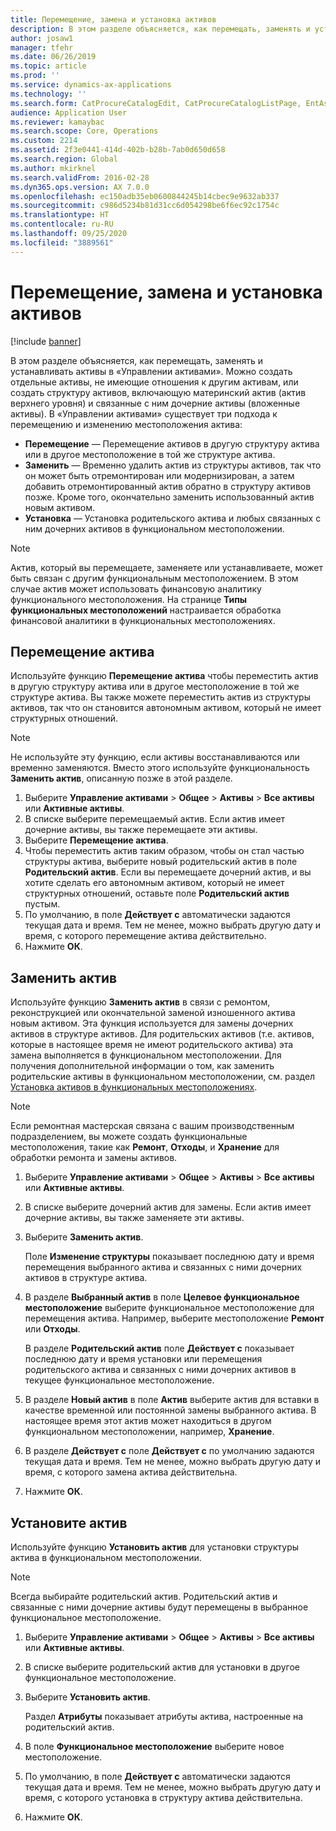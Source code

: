 ```yaml
---
title: Перемещение, замена и установка активов
description: В этом разделе объясняется, как перемещать, заменять и устанавливать активы в «Управлении активами».
author: josaw1
manager: tfehr
ms.date: 06/26/2019
ms.topic: article
ms.prod: ''
ms.service: dynamics-ax-applications
ms.technology: ''
ms.search.form: CatProcureCatalogEdit, CatProcureCatalogListPage, EntAssetObjectReplace, EntAssetObjectInstallLookup, EntAssetObjectMove, EntAssetObjectTableEditSubObjects
audience: Application User
ms.reviewer: kamaybac
ms.search.scope: Core, Operations
ms.custom: 2214
ms.assetid: 2f3e0441-414d-402b-b28b-7ab0d650d658
ms.search.region: Global
ms.author: mkirknel
ms.search.validFrom: 2016-02-28
ms.dyn365.ops.version: AX 7.0.0
ms.openlocfilehash: ec150adb35eb0600844245b14cbec9e9632ab337
ms.sourcegitcommit: c986d5234b81d31cc6d054298be6f6ec92c1754c
ms.translationtype: HT
ms.contentlocale: ru-RU
ms.lasthandoff: 09/25/2020
ms.locfileid: "3889561"
---
```

# <a name="move-replace-and-install-assets"></a>Перемещение, замена и установка активов

[!include [banner](../../includes/banner.md)]

 

В этом разделе объясняется, как перемещать, заменять и устанавливать активы в «Управлении активами». Можно создать отдельные активы, не имеющие отношения к другим активам, или создать структуру активов, включающую материнский актив (актив верхнего уровня) и связанные с ним дочерние активы (вложенные активы). В «Управлении активами» существует три подхода к перемещению и изменению местоположения актива:

- **Перемещение** — Перемещение активов в другую структуру актива или в другое местоположение в той же структуре актива.
- **Заменить** — Временно удалить актив из структуры активов, так что он может быть отремонтирован или модернизирован, а затем добавить отремонтированный актив обратно в структуру активов позже. Кроме того, окончательно заменить использованный актив новым активом.
- **Установка** — Установка родительского актива и любых связанных с ним дочерних активов в функциональном местоположении.

> [!NOTE]
> Актив, который вы перемещаете, заменяете или устанавливаете, может быть связан с другим функциональным местоположением. В этом случае актив может использовать финансовую аналитику функционального местоположения. На странице **Типы функциональных местоположений** настраивается обработка финансовой аналитики в функциональных местоположениях.

## <a name="move-asset"></a>Перемещение актива

Используйте функцию **Перемещение актива** чтобы переместить актив в другую структуру актива или в другое местоположение в той же структуре актива. Вы также можете переместить актив из структуры активов, так что он становится автономным активом, который не имеет структурных отношений.

> [!NOTE]
> Не используйте эту функцию, если активы восстанавливаются или временно заменяются. Вместо этого используйте функциональность **Заменить актив**, описанную позже в этой разделе.

1. Выберите **Управление активами** \> **Общее** \> **Активы** \> **Все активы** или **Активные активы**.
2. В списке выберите перемещаемый актив. Если актив имеет дочерние активы, вы также перемещаете эти активы.
3. Выберите **Перемещение актива**.
4. Чтобы переместить актив таким образом, чтобы он стал частью структуры актива, выберите новый родительский актив в поле **Родительский актив**. Если вы перемещаете дочерний актив, и вы хотите сделать его автономным активом, который не имеет структурных отношений, оставьте поле **Родительский актив** пустым.
5. По умолчанию, в поле **Действует с** автоматически задаются текущая дата и время. Тем не менее, можно выбрать другую дату и время, с которого перемещение актива действительно.
6. Нажмите **ОК**.

## <a name="replace-asset"></a>Заменить актив

Используйте функцию **Заменить актив** в связи с ремонтом, реконструкцией или окончательной заменой изношенного актива новым активом. Эта функция используется для замены дочерних активов в структуре активов. Для родительских активов (т.е. активов, которые в настоящее время не имеют родительского актива) эта замена выполняется в функциональном местоположении. Для получения дополнительной информации о том, как заменить родительские активы в функциональном местоположении, см. раздел [Установка активов в функциональных местоположениях](../functional-locations/install-objects-on-functional-locations.md).

> [!NOTE]
> Если ремонтная мастерская связана с вашим производственным подразделением, вы можете создать функциональные местоположения, такие как **Ремонт**, **Отходы**, и **Хранение** для обработки ремонта и замены активов.

1. Выберите **Управление активами** \> **Общее** \> **Активы** \> **Все активы** или **Активные активы**.
2. В списке выберите дочерний актив для замены. Если актив имеет дочерние активы, вы также заменяете эти активы.
3. Выберите **Заменить актив**.

    Поле **Изменение структуры** показывает последнюю дату и время перемещения выбранного актива и связанных с ними дочерних активов в структуре актива.

4. В разделе **Выбранный актив** в поле **Целевое функциональное местоположение** выберите функциональное местоположение для перемещения актива. Например, выберите местоположение **Ремонт** или **Отходы**.

    В разделе **Родительский актив** поле **Действует с** показывает последнюю дату и время установки или перемещения родительского актива и связанных с ними дочерних активов в текущее функциональное местоположение.

5. В разделе **Новый актив** в поле **Актив** выберите актив для вставки в качестве временной или постоянной замены выбранного актива. В настоящее время этот актив может находиться в другом функциональном местоположении, например, **Хранение**.
7. В разделе **Действует с** поле **Действует с** по умолчанию задаются текущая дата и время. Тем не менее, можно выбрать другую дату и время, с которого замена актива действительна.
8. Нажмите **ОК**.

## <a name="install-asset"></a>Установите актив

Используйте функцию **Установить актив** для установки структуры актива в функциональном местоположении.

> [!NOTE]
> Всегда выбирайте родительский актив. Родительский актив и связанные с ними дочерние активы будут перемещены в выбранное функциональное местоположение.

1. Выберите **Управление активами** \> **Общее** \> **Активы** \> **Все активы** или **Активные активы**.
2. В списке выберите родительский актив для установки в другое функциональное местоположение.
3. Выберите **Установить актив**.

    Раздел **Атрибуты** показывает атрибуты актива, настроенные на родительский актив.

4. В поле **Функциональное местоположение** выберите новое местоположение.
5. По умолчанию, в поле **Действует с** автоматически задаются текущая дата и время. Тем не менее, можно выбрать другую дату и время, с которого установка в структуру актива действительна.
6. Нажмите **ОК**.
